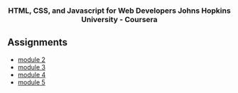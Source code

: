 <center>
<h3>  HTML, CSS, and Javascript for Web Developers Johns Hopkins University - Coursera</h3>
</center>

<h2> <b>Assignments </b> </h2>
<ul>
<li><a href="https://rdiazjr.github.io/Coursera-HTML-CSS-and-JavaScript/module-2"> module 2</a></li>
<li><a href="https://rdiazjr.github.io/Coursera-HTML-CSS-and-JavaScript/module-3"> module 3</a></li>
<li><a href="https://rdiazjr.github.io/Coursera-HTML-CSS-and-JavaScript/module-4"> module 4</a></li>
<li><a href="https://rdiazjr.github.io/Coursera-HTML-CSS-and-JavaScript/module-5"> module 5</a></li>
</ul>


